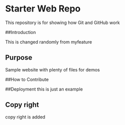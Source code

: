# Starter Web Repo

This repository is for showing how Git and GitHub work

##Introduction

This is changed randomly from myfeature

## Purpose

Sample website with plenty of files for demos

##How to Contribute

##Deployment
this is just an example

## Copy right

copy right is added